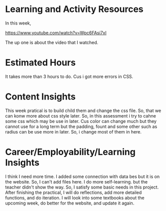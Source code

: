 # Learning and Activity Resources

In this week, 

https://www.youtube.com/watch?v=Wpc6FAsi7xI
 
 The up one is about the video that I watched.

# Estimated Hours

It takes more than 3 hours to do. Cus i got more errors in CSS.

# Content Insights

This week pratical is to build child them and change the css file. So, that we can konw more about css style later. So, in this assessment i try to cahne some css which may be use in later. Cus color can change much but they cannot use for a long term but the padding, fount and some other such as radius can be use more in later. So, i change most of them in here.


# Career/Employability/Learning Insights

I think I need more time. I added some connection with data bes but it is on the website. So, I can't add files here. 
I do more self-learning. but the teacher didn't show the way. So, I satisfy some basic needs in this project.
After finishing the practical, I will do reflections, add more detailed functions, and do iteration.
I will look into some textbooks about the upcoming week, do better for the website, and update it again.

